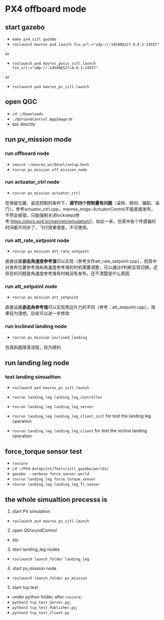 # PX4 offboard mode 

## start gazebo 
- `make px4_sitl gazebo`
- `roslaunch mavros px4.launch fcu_url:="udp://:14540@127.0.0.1:14557"`

or 
- `roslaunch px4 mavros_posix_sitl.launch fcu_url:="udp://:14540@127.0.0.1:14557"`

or
- `roslaunch px4 mavros_pv_sitl.launch`

## open QGC
- `cd ~/Downloads`
- `./QGroundControl.AppImage`
or
- `QGC` directly

## run pv_mission mode
### run offboard node
- `source ~/mavros_ws/devel/setup.bash`
- `rosrun pv_mission off_mission_node`

### run actuator_ctrl node
- `rosrun pv_mission actuator_ctrl`

在保留位置、姿态控制的条件下，**调节四个控制量有问题**（滚转、俯仰、偏航、油门）。参考actuator_ctrl.cpp，mavros_msgs::ActuatorControl不能直接发布，不然会报错，只能强制关闭lockstep(参考:https://docs.px4.io/main/en/simulation/)，如此一来，仿真中各个传感器的时间都不同步了，飞行效果很差，不可使用。

### run att_rate_setpoint node
- `rosrun pv_mission att_rate_setpoint`

直接设置**姿态角速度参考值**可以实现（参考文件att_rate_setpoint.cpp），但其中对发布位置参考值和角速度参考值的时机需要调整，可以通过if判断实现切换。还存在的问题是角速度参考值有时候没有发布，还不清楚是什么原因

### run att_setpoint node
- `rosrun pv_mission att_setpoint`

直接设置**姿态角参考值**可以实现两边升力的不同（参考：att_setpoint.cpp），效果较为理想，后续可以进一步修改

### run inclined landing node
- `rosrun pv_mission inclined_landing`

仿真斜面降落流程，较为顺利

## run landing leg node
### test landing simualtion
- `roslaunch px4 mavros_pv_sitl.launch`
- `rosrun landing_leg landing_leg_controller`
- `rosrun landing_leg landing_leg_server`

- `rosrun landing_leg landing_leg_client_init`
for test the landing leg operation

- `rosrun landing_leg landing_leg_client`
for test the incline landing operation

## force_torque sensor test
- `roscore`
- `cd ~/PX4-Autopilot/Tools/sitl_gazebo/worlds/`
- `gazebo --verbose force_sensor.world`
- `rosrun landing_leg force_torque_sensor`
- `rosrun landing_leg landing_leg_ft_sensor`

## the whole simualtion precesss is 
1. start PV simulation
- `roslaunch pv4 mavros_pv_sitl.launch`

2. open QGroundControl
- `QGC`

3.  start landing_leg nodes
- `roslaunch launch_folder landing_leg`

4. start pv_mission node
- `roslaunch launch_folder pv_mission`  

5. start tcp test  
- under python folder, after `roscore`;  
- `python3 tcp_test_Server.py`;  
- `python3 tcp_test_Publisher.py`;  
- `python3 tcp_test_Client.py`  